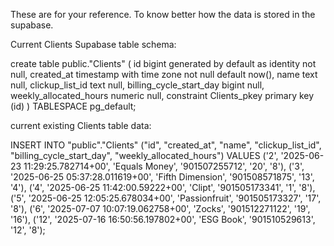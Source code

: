 These are for your reference. To know better how the data is stored in the supabase.


Current Clients Supabase table schema:

create table public."Clients" (
  id bigint generated by default as identity not null,
  created_at timestamp with time zone not null default now(),
  name text null,
  clickup_list_id text null,
  billing_cycle_start_day bigint null,
  weekly_allocated_hours numeric null,
  constraint Clients_pkey primary key (id)
) TABLESPACE pg_default;


current existing Clients table data:

INSERT INTO "public"."Clients" ("id", "created_at", "name", "clickup_list_id", "billing_cycle_start_day", "weekly_allocated_hours") VALUES ('2', '2025-06-23 11:29:25.782714+00', 'Equals Money', '901507255712', '20', '8'), ('3', '2025-06-25 05:37:28.011619+00', 'Fifth Dimension', '901508571875', '13', '4'), ('4', '2025-06-25 11:42:00.59222+00', 'Clipt', '901505173341', '1', '8'), ('5', '2025-06-25 12:05:25.678034+00', 'Passionfruit', '901505173327', '17', '8'), ('6', '2025-07-07 10:07:19.062758+00', 'Zocks', '901512271122', '19', '16'), ('12', '2025-07-16 16:50:56.197802+00', 'ESG Book', '901510529613', '12', '8');